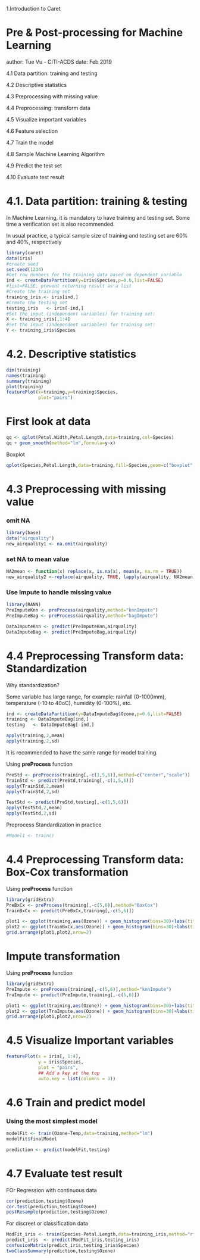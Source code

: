 1.Introduction to Caret

Pre & Post-processing for Machine Learning 
========================================================
author:  Tue Vu - CITI-ACDS 
date:   Feb 2019  

4.1 Data partition: training and testing

4.2 Descriptive statistics

4.3 Preprocessing with missing value

4.4 Preprocessing: transform data

4.5 Visualize important variables

4.6 Feature selection

4.7 Train the model

4.8 Sample Machine Learning Algorithm

4.9 Predict the test set

4.10 Evaluate test result


4.1. Data partition: training & testing
========================================================

In Machine Learning, it is mandatory to have training and testing set. Some time a verification set is also recommended.

In usual practice, a typical sample size of training and testing set are 60% and 40%, respectively


```r
library(caret)
data(iris)
#create seed
set.seed(1234)
#Get row numbers for the training data based on dependent variable
ind <- createDataPartition(y=iris$Species,p=0.6,list=FALSE)
#list=FALSE, prevent returning result as a list
#Create the training set
training_iris <- iris[ind,]
#Create the testing set
testing_iris   <- iris[-ind,]
#Set the input (independent variables) for training set:
X <- training_iris[,1:4]
#Set the input (independent variables) for training set:
Y <- training_iris$Species
```

4.2. Descriptive statistics
========================================================

```r
dim(training)
names(training)
summary(training)
plot(training)
featurePlot(x=training,y=training$Species,
            plot="pairs")
```

First look at data
========================================================

```r
qq <- qplot(Petal.Width,Petal.Length,data=training,col=Species)
qq + geom_smooth(method="lm",formula=y~x)
```
Boxplot

```r
qplot(Species,Petal.Length,data=training,fill=Species,geom=c("boxplot","jitter"))
```


4.3 Preprocessing with missing value
========================================================

### omit NA

```r
library(base)
data("airquality")
new_airquality1 <- na.omit(airquality)
```

### set NA to mean value

```r
NA2mean <- function(x) replace(x, is.na(x), mean(x, na.rm = TRUE))
new_airquality2 <-replace(airquality, TRUE, lapply(airquality, NA2mean))
```

### Use Impute to handle missing value

```r
library(RANN)
PreImputeKnn <- preProcess(airquality,method="knnImpute")
PreImputeBag <- preProcess(airquality,method="bagImpute")

DataImputeKnn <- predict(PreImputeKnn,airquality)
DataImputeBag <- predict(PreImputeBag,airquality)
```

4.4 Preprocessing Transform data: Standardization
========================================================

Why standardization?

Some variable has large range, for example: rainfall (0-1000mm), temperature (-10 to 40oC), humidity (0-100%), etc.


```r
ind <- createDataPartition(y=DataImputeBag$Ozone,p=0.6,list=FALSE)
training <- DataImputeBag[ind,]
testing   <- DataImputeBag[-ind,]
```


```r
apply(training,2,mean)
apply(training,2,sd)
```

It is recommended to have the same range for model training.

Using **preProcess** function

```r
PreStd <- preProcess(training[,-c(1,5,6)],method=c("center","scale"))
TrainStd <- predict(PreStd,training[,-c(1,5,6)])
apply(TrainStd,2,mean)
apply(TrainStd,2,sd)

TestStd <- predict(PreStd,testing[,-c(1,5,6)])
apply(TestStd,2,mean)
apply(TestStd,2,sd)
```

Preprocess Standardization in practice

```r
#Model1 <- train()
```

4.4 Preprocessing Transform data: Box-Cox transformation
========================================================

Using **preProcess** function

```r
library(gridExtra)
PreBxCx <- preProcess(training[,-c(5,6)],method="BoxCox")
TrainBxCx <- predict(PreBxCx,training[,-c(5,6)])

plot1 <- ggplot(training,aes(Ozone)) + geom_histogram(bins=30)+labs(title="Original Probability")
plot2 <- ggplot(TrainBxCx,aes(Ozone)) + geom_histogram(bins=30)+labs(title="Box-Cox Transform to Normal")
grid.arrange(plot1,plot2,nrow=2)
```

Impute transformation
========================================================

Using **preProcess** function

```r
library(gridExtra)
PreImpute <- preProcess(training[,-c(5,6)],method="knnImpute")
TraImpute <- predict(PreImpute,training[,-c(5,6)])

plot1 <- ggplot(training,aes(Ozone)) + geom_histogram(bins=30)+labs(title="Original Probability")
plot2 <- ggplot(TraImpute,aes(Ozone)) + geom_histogram(bins=30)+labs(title="Box-Cox Transform to Normal")
grid.arrange(plot1,plot2,nrow=2)
```

4.5 Visualize Important variables
========================================================


```r
featurePlot(x = iris[, 1:4], 
            y = iris$Species, 
            plot = "pairs",
            ## Add a key at the top
            auto.key = list(columns = 3))
```

4.6 Train and predict model
========================================================

### Using the most simplest model

```r
modelFit <- train(Ozone~Temp,data=training,method="lm")
modelFit$finalModel

prediction <- predict(modelFit,testing)
```

4.7 Evaluate test result
========================================================

FOr Regression with continuous data

```r
cor(prediction,testing$Ozone)
cor.test(prediction,testing$Ozone)
postResample(prediction,testing$Ozone)
```

For discreet or classification data

```r
ModFit_iris <- train(Species~Petal.Length,data=training_iris,method="rf")
predict_iris  <- predict(ModFit_iris,testing_iris)
confusionMatrix(predict_iris,testing_iris$Species)
twoClassSummary(prediction,testing$Ozone)
```
